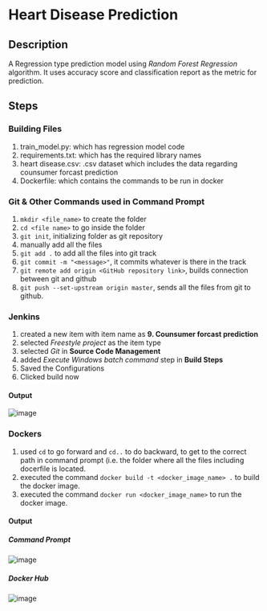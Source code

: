 # Heart Disease Prediction

## Description
A Regression type prediction model using *Random Forest Regression* algorithm. It uses accuracy score and classification report as the metric for prediction.

## Steps

### Building Files
1) train_model.py: which has regression model code
2) requirements.txt: which has the required library names
3) heart disease.csv: .csv dataset which includes the data regarding counsumer forcast prediction
4) Dockerfile: which contains the commands to be run in docker

### Git & Other Commands used in Command Prompt
1) `mkdir <file_name>` to create the folder
2) `cd <file name>` to go inside the folder
3) `git init`, initializing folder as git repository
4) manually add all the files
5) `git add .` to add all the files into git track
6) `git commit -m "<message>"`, it commits whatever is there in the track
7) `git remote add origin <GitHub repository link>`, builds connection between git and github
8) `git push --set-upstream origin master`, sends all the files from git to github.


### Jenkins
1) created a new item with item name as **9. Counsumer forcast prediction**
2) selected *Freestyle project* as the item type
3) selected *Git* in **Source Code Management**
4) added *Execute Windows batch command* step in **Build Steps**
5) Saved the Configurations
6) Clicked build now


#### Output
  ![image](https://github.com/user-attachments/assets/d617aac1-4ee1-42c3-914b-f6253c061b05)



### Dockers
1) used `cd` to go forward and `cd..` to do backward, to get to the correct path in command prompt (i.e. the folder where all the files including docerfile is located.
2) executed the command `docker build -t <docker_image_name> .` to build the docker image.
3) executed the command `docker run <docker_image_name>` to run the docker image.


#### Output
  ##### Command Prompt
![image](https://github.com/user-attachments/assets/d11bc0d8-22f9-443f-a885-c9c9b8c1112d)


  
  ##### Docker Hub 
![image](https://github.com/user-attachments/assets/691bae14-71eb-43a1-958d-7a0ab64538ce)


